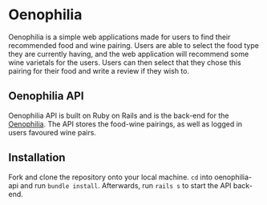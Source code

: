 # Oenophilia 

Oenophilia is a simple web applications made for users to find their recommended food and wine pairing. Users are able to select the food type they are currently having, and the web application will recommend some wine varietals for the users. Users can then select that they chose this pairing for their food and write a review if they wish to.

## Oenophilia API

Oenophilia API is built on Ruby on Rails and is the back-end for the [Oenophilia](https://github.com/clarencekwong/oenophilia-fe). The API stores the food-wine pairings, as well as logged in users favoured wine pairs.

## Installation

Fork and clone the repository onto your local machine. `cd` into oenophilia-api and run `bundle install`. Afterwards, run `rails s` to start the API back-end.
